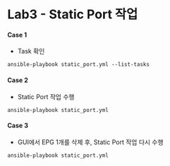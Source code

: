 # Lab3 - Static Port 작업

#### Case 1

- Task 확인

```
ansible-playbook static_port.yml --list-tasks
```

#### Case 2

- Static Port 작업 수행

```
ansible-playbook static_port.yml
```

#### Case 3 

- GUI에서 EPG 1개를 삭제 후, Static Port 작업 다시 수행

```
ansible-playbook static_port.yml
```
